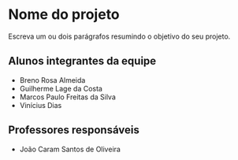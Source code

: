 # Nome do projeto
Escreva um ou dois parágrafos resumindo o objetivo do seu projeto.

## Alunos integrantes da equipe

* Breno Rosa Almeida
* Guilherme Lage da Costa
* Marcos Paulo Freitas da Silva
* Vinícius Dias

## Professores responsáveis

* João Caram Santos de Oliveira

